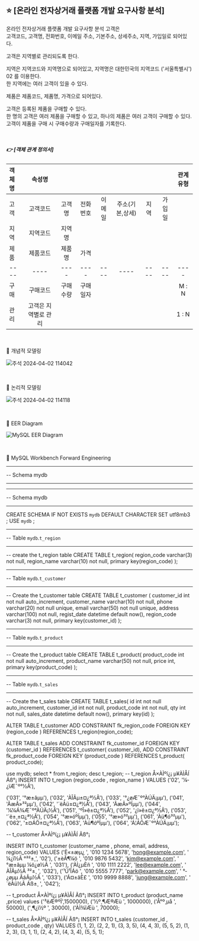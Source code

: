 ## ⭐ [온라인 전자상거래 플랫폼 개발 요구사항 분석]

온라인 전자상거래 플랫폼 개발 요구사항 분석 고객은 <br/>
고객코드, 고객명, 전화번호, 이메일 주소, 기본주소, 상세주소, 지역, 가입일로 되어있다. <br/>

고객은 지역별로 관리되도록 한다. <br/>

지역은 지역코드와 지역명으로 되어있고, 지역명은 대한민국의 지역코드 ('서울특별시') 02 를 이용한다. <br/>
한 지역에는 여러 고객이 있을 수 있다. <br/>

제품은 제품코드, 제품명, 가격으로 되어있다. <br/>

고객은 등록된 제품을 구매할 수 있다. <br/>
한 명의 고객은 여러 제품을 구매할 수 있고, 하나의 제품은 여러 고객이 구매할 수 있다. <br/>
고객이 제품을 구매 시 구매수량과 구매일자를 기록한다. <br/>

</br>

##### 👉 [객체 관계 정의서]

|객체명|속성명|||||||관계유형|
|:---|:---:|:---:|:---:|:---:|:---:|:---:|:---:|:---:|
|고객|고객코드|고객명|전화번호|이메일|주소(기본,상세)|지역|가입일
|지역|지역코드|지역명|
|제품|제품코드|제품명|가격|
|----|----|----|----|----|----|----|----|----|
|구매|구매코드|구매수량|구매일자|||||M : N 
|관리|고객은 지역별로 관리|||||||1 : N 

</br>

🔹 개념적 모델링

![주석 2024-04-02 114042](https://github.com/Chordingg/ERD-/assets/157094467/0c84812e-62d5-42d1-883d-04b64a401aa8)

</br>

🔹 논리적 모델링

![주석 2024-04-02 114118](https://github.com/Chordingg/ERD-/assets/157094467/61e36240-86d6-44ab-ba4f-c16f67d40fa0)

</br>

🔹 EER Diagram

![MySQL EER Diagram](https://github.com/Chordingg/ERD-/assets/157094467/598b4c49-0fb3-4e18-b2b8-152e161fcf0f)

</br>

🔸 MySQL Workbench Forward Engineering

-- -----------------------------------------------------
-- Schema mydb
-- -----------------------------------------------------

-- -----------------------------------------------------
-- Schema mydb
-- -----------------------------------------------------
CREATE SCHEMA IF NOT EXISTS `mydb` DEFAULT CHARACTER SET utf8mb3 ;
USE `mydb` ;

-- -----------------------------------------------------
-- Table `mydb`.`t_region`
-- -----------------------------------------------------

-- create the t_region table
CREATE TABLE t_region(
	region_code varchar(3) not null,
	region_name varchar(10) not null,
	primary key(region_code)
);

-- -----------------------------------------------------
-- Table `mydb`.`t_customer`
-- -----------------------------------------------------

-- Create the t_customer table
CREATE TABLE t_customer (
	customer_id int not null auto_increment,
	customer_name varchar(10) not null,
	phone varchar(20) not null 	unique,
	email varchar(50) not null	unique,
	address varchar(100) not null,
	regist_date datetime default now(),
	region_code varchar(3) not null,
	primary key(customer_id)
);

-- -----------------------------------------------------
-- Table `mydb`.`t_product`
-- -----------------------------------------------------

-- Create the t_product table
CREATE TABLE t_product(
	product_code int not null auto_increment,
	product_name  varchar(50) not null,
	price int,
	primary key(product_code)
);

-- -----------------------------------------------------
-- Table `mydb`.`t_sales`
-- -----------------------------------------------------

-- Create the t_sales table
CREATE TABLE t_sales(
	id int not null auto_increment,
	customer_id int not null,
	product_code int not null,
	qty int not null,
	sales_date datetime default now(),
	primary key(id)
);

ALTER TABLE t_customer
ADD CONSTRAINT fk_region_code FOREIGN KEY (region_code ) REFERENCES t_region(region_code);

ALTER TABLE t_sales
ADD CONSTRAINT fk_customer_id FOREIGN KEY (customer_id ) REFERENCES t_customer( customer_id),
ADD CONSTRAINT fk_product_code FOREIGN KEY (product_code ) REFERENCES t_product( product_code);

use mydb;
select * from t_region;
desc t_region;
-- t_region Å×ÀÌºí¿¡ µ¥ÀÌÅÍ Ãß°¡
INSERT INTO t_region (region_code , region_name ) VALUES
('02', '¼­¿ïÆ¯º°½Ã'),

('031', '°æ±âµµ'),
('032', 'ÀÎÃµ±¤¿ª½Ã'),
('033', '°­¿øÆ¯º°ÀÚÄ¡µµ'),
('041', 'ÃæÃ»³²µµ'),
('042', '´ëÀü±¤¿ª½Ã'),
('043', 'ÃæÃ»ºÏµµ'),
('044', '¼¼Á¾Æ¯º°ÀÚÄ¡½Ã'),
('051', 'ºÎ»ê±¤¿ª½Ã'),
('052', '¿ï»ê±¤¿ª½Ã'),
('053', '´ë±¸±¤¿ª½Ã'),
('054', '°æ»óºÏµµ'),
('055', '°æ»ó³²µµ'),
('061', 'Àü¶ó³²µµ'),
('062', '±¤ÁÖ±¤¿ª½Ã'),
('063', 'Àü¶óºÏµµ'),
('064', 'Á¦ÁÖÆ¯º°ÀÚÄ¡µµ');


-- t_customer Å×ÀÌºí¿¡ µ¥ÀÌÅÍ Ãß°¡

INSERT INTO t_customer (customer_name , phone, email, address, region_code)
VALUES
('È«±æµ¿ ', '010 1234 5678', 'hong@example.com', ' ¼­¿ï½Ã °­³²±¸', '02'),
('±èÃ¶¼ö ', '010 9876 5432', 'kim@example.com', ' °æ±âµµ ¼ö¿ø½Ã ', '031'),
('ÀÌ¿µÈñ ', '010 1111 2222', 'lee@example.com', ' ÀÎÃµ½Ã ³²±¸ ', '032'),
('¹Ú¹ÎÁö ', '010 5555 7777', 'park@example.com', ' °­¿øµµ ÃáÃµ½Ã ', '033'),
('Á¤±âÈ£ ', '010 9999 8888', 'jung@example.com', ' ´ëÀü½Ã Áß±¸ ', '042');


-- t_product Å×ÀÌºí¿¡ µ¥ÀÌÅÍ Ãß°¡
INSERT INTO t_product (product_name ,price)
values
('³ëÆ®ºÏ',1500000),
('½º¸¶Æ®Æù ', 1000000),
('Å°º¸µå ', 50000),
('¸¶¿ì½º ', 30000),
('ÀÌ¾îÆù ', 70000);


-- t_sales Å×ÀÌºí¿¡ µ¥ÀÌÅÍ Ãß°¡
INSERT INTO t_sales (customer_id , product_code , qty)
VALUES
(1, 1, 2),
(2, 2, 1),
(3, 3, 5),
(4, 4, 3),
(5, 5, 2),
(1, 2, 3),
(3, 1, 1),
(2, 4, 2),
(4, 3, 4),
(5, 5, 1);
